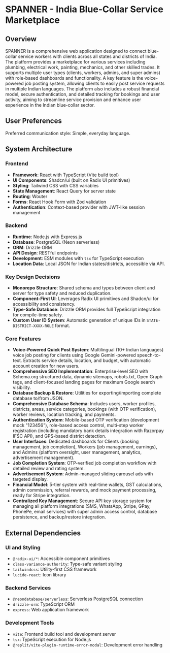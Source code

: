 # SPANNER - India Blue-Collar Service Marketplace

## Overview
SPANNER is a comprehensive web application designed to connect blue-collar service workers with clients across all states and districts of India. The platform provides a marketplace for various services including plumbing, electrical work, painting, mechanics, and other skilled trades. It supports multiple user types (clients, workers, admins, and super admins) with role-based dashboards and functionality. A key feature is the voice-powered job posting system, allowing clients to easily post service requests in multiple Indian languages. The platform also includes a robust financial model, secure authentication, and detailed tracking for bookings and user activity, aiming to streamline service provision and enhance user experience in the Indian blue-collar sector.

## User Preferences
Preferred communication style: Simple, everyday language.

## System Architecture

### Frontend
- **Framework**: React with TypeScript (Vite build tool)
- **UI Components**: Shadcn/ui (built on Radix UI primitives)
- **Styling**: Tailwind CSS with CSS variables
- **State Management**: React Query for server state
- **Routing**: Wouter
- **Forms**: React Hook Form with Zod validation
- **Authentication**: Context-based provider with JWT-like session management

### Backend
- **Runtime**: Node.js with Express.js
- **Database**: PostgreSQL (Neon serverless)
- **ORM**: Drizzle ORM
- **API Design**: RESTful endpoints
- **Development**: ESM modules with `tsx` for TypeScript execution
- **Location Data**: Local JSON for Indian states/districts, accessible via API.

### Key Design Decisions
- **Monorepo Structure**: Shared schema and types between client and server for type safety and reduced duplication.
- **Component-First UI**: Leverages Radix UI primitives and Shadcn/ui for accessibility and consistency.
- **Type-Safe Database**: Drizzle ORM provides full TypeScript integration for compile-time safety.
- **Custom User ID System**: Automatic generation of unique IDs in `STATE-DISTRICT-XXXX-ROLE` format.

### Core Features
- **Voice-Powered Quick Post System**: Multilingual (10+ Indian languages) voice job posting for clients using Google Gemini-powered speech-to-text. Extracts service details, location, and budget, with automatic account creation for new users.
- **Comprehensive SEO Implementation**: Enterprise-level SEO with Schema.org structured data, dynamic sitemaps, robots.txt, Open Graph tags, and client-focused landing pages for maximum Google search visibility.
- **Database Backup & Restore**: Utilities for exporting/importing complete database to/from JSON.
- **Comprehensive Database Schema**: Includes users, worker profiles, districts, areas, service categories, bookings (with OTP verification), worker reviews, location tracking, and payments.
- **Authentication System**: Mobile-based OTP verification (development mock "123456"), role-based access control, multi-step worker registration (including mandatory bank details integration with Razorpay IFSC API), and GPS-based district detection.
- **User Interfaces**: Dedicated dashboards for Clients (booking management, job completion), Workers (job management, earnings), and Admins (platform oversight, user management, analytics, advertisement management).
- **Job Completion System**: OTP-verified job completion workflow with detailed review and rating system.
- **Advertisement System**: Admin-managed sliding carousel ads with targeted display.
- **Financial Model**: 5-tier system with real-time wallets, GST calculations, admin commission, referral rewards, and mock payment processing, ready for Stripe integration.
- **Centralized Key Management**: Secure API key storage system for managing all platform integrations (SMS, WhatsApp, Stripe, GPay, PhonePe, email services) with super admin access control, database persistence, and backup/restore integration.

## External Dependencies

### UI and Styling
- `@radix-ui/*`: Accessible component primitives
- `class-variance-authority`: Type-safe variant styling
- `tailwindcss`: Utility-first CSS framework
- `lucide-react`: Icon library

### Backend Services
- `@neondatabase/serverless`: Serverless PostgreSQL connection
- `drizzle-orm`: TypeScript ORM
- `express`: Web application framework

### Development Tools
- `vite`: Frontend build tool and development server
- `tsx`: TypeScript execution for Node.js
- `@replit/vite-plugin-runtime-error-modal`: Development error handling
